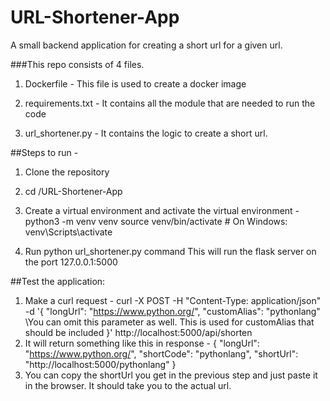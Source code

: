 # URL-Shortener-App

A small backend application for creating a short url for a given url.

###This repo consists of 4 files.

1. Dockerfile - This file is used to create a docker image

2. requirements.txt - It contains all the module that are needed to run the code

3. url_shortener.py - It contains the logic to create a short url.

##Steps to run -

1. Clone the repository

2. cd /URL-Shortener-App

3. Create a virtual environment and activate the virtual environment -
    python3 -m venv venv
    source venv/bin/activate  # On Windows: venv\Scripts\activate
4. Run python url_shortener.py command
   This will run the flask server on the port 127.0.0.1:5000

##Test the application:

1. Make a curl request -
   curl -X POST -H "Content-Type: application/json" -d '{
      "longUrl": "https://www.python.org/",
      "customAlias": "pythonlang" \\You can omit this parameter as well. This is used for customAlias that should be included
    }' http://localhost:5000/api/shorten
2. It will return something like this in response -
   {
      "longUrl": "https://www.python.org/",
      "shortCode": "pythonlang",
      "shortUrl": "http://localhost:5000/pythonlang"
   }
3. You can copy the shortUrl you get in the previous step and just paste it in the browser. It should take you to the actual url.

   

